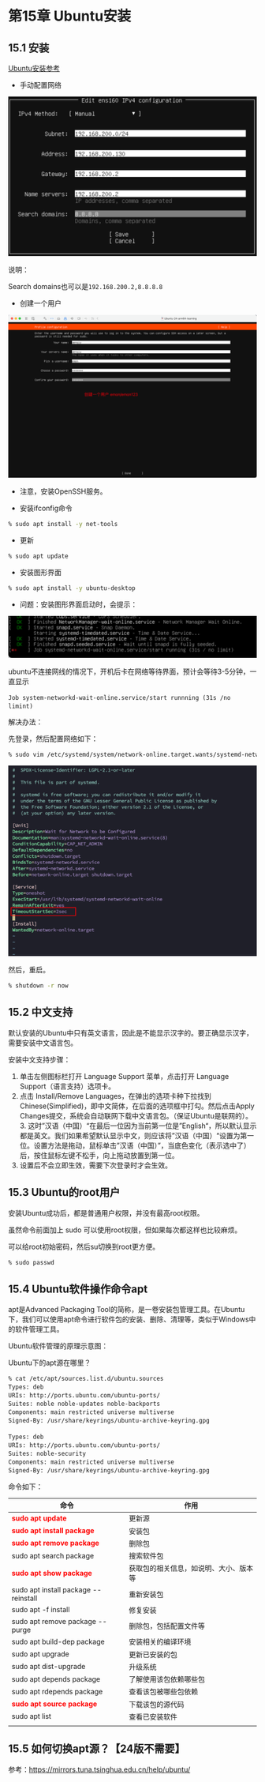 # 第15章 Ubuntu安装

## 15.1 安装

[Ubuntu安装参考](https://www.bilibili.com/video/BV1V4421D7Gt/?spm_id_from=333.337.search-card.all.click&vd_source=b850b3a29a70c8eb888ce7dff776a5d1)

- 手动配置网络

<img src="./images/image-20250107161654648.png" alt="image-20250107161654648" style="zoom:50%;" />

说明：

Search domains也可以是`192.168.200.2,8.8.8.8`

- 创建一个用户

<img src="./images/image-20250107161922278.png" alt="image-20250107161922278" style="zoom:50%;" />

- 注意，安装OpenSSH服务。

- 安装ifconfig命令

```bash
% sudo apt install -y net-tools
```

- 更新

```bash
% sudo apt update
```

- 安装图形界面

```bash
% sudo apt install -y ubuntu-desktop
```

- 问题：安装图形界面启动时，会提示：

![image-20250107173928487](images/image-20250107173928487.png)

ubuntu不连接网线的情况下，开机后卡在网络等待界面，预计会等待3-5分钟，一直显示

`Job system-networkd-wait-online.service/start runnning (31s /no limint)`

解决办法：

先登录，然后配置网络如下：

```bash
% sudo vim /etc/systemd/system/network-online.target.wants/systemd-networkd-wait-online.service
```

![image-20250107175348216](images/image-20250107175348216.png)

然后，重启。

```bash
% shutdown -r now
```

## 15.2 中文支持

默认安装的Ubuntu中只有英文语言，因此是不能显示汉字的。要正确显示汉字，需要安装中文语言包。

安装中文支持步骤：

1. 单击左侧图标栏打开 Language Support 菜单，点击打开 Language Support（语言支持）选项卡。
2. 点击 Install/Remove Languages，在弹出的选项卡种下拉找到 Chinese(Simplified)，即中文简体，在后面的选项框中打勾。然后点击Apply
   Changes提交，系统会自动联网下载中文语言包。（保证Ubuntu是联网的）。
    3.
   这时”汉语（中国）“在最后一位因为当前第一位是”English“，所以默认显示都是英文。我们如果希望默认显示中文，则应该将”汉语（中国）“设置为第一位。设置方法是拖动，鼠标单击”汉语（中国）”，当底色变化（表示选中了）后，按住鼠标左键不松手，向上拖动放置到第一位。
4. 设置后不会立即生效，需要下次登录时才会生效。

## 15.3 Ubuntu的root用户

安装Ubuntu成功后，都是普通用户权限，并没有最高root权限。

虽然命令前面加上 sudo 可以使用root权限，但如果每次都这样也比较麻烦。

可以给root初始密码，然后su切换到root更方便。

```bash
% sudo passwd
```

## 15.4 Ubuntu软件操作命令apt

apt是Advanced Packaging Tool的简称，是一卷安装包管理工具。在Ubuntu下，我们可以使用apt命令进行软件包的安装、删除、清理等，类似于Windows中的软件管理工具。

Ubuntu软件管理的原理示意图：

Ubuntu下的apt源在哪里？

```bash
% cat /etc/apt/sources.list.d/ubuntu.sources
Types: deb
URIs: http://ports.ubuntu.com/ubuntu-ports/
Suites: noble noble-updates noble-backports
Components: main restricted universe multiverse
Signed-By: /usr/share/keyrings/ubuntu-archive-keyring.gpg

Types: deb
URIs: http://ports.ubuntu.com/ubuntu-ports/
Suites: noble-security
Components: main restricted universe multiverse
Signed-By: /usr/share/keyrings/ubuntu-archive-keyring.gpg
```

命令如下：

| 命令                                                                        | 作用                  |
|---------------------------------------------------------------------------|---------------------|
| <span style="color:red;font-weight:bold;">sudo apt update</span>          | 更新源                 |
| <span style="color:red;font-weight:bold;">sudo apt install package</span> | 安装包                 |
| <span style="color:red;font-weight:bold;">sudo apt remove package</span>  | 删除包                 |
| sudo apt search package                                                   | 搜索软件包               |
| <span style="color:red;font-weight:bold;">sudo apt show package</span>    | 获取包的相关信息，如说明、大小、版本等 |
| sudo apt install package --reinstall                                      | 重新安装包               |
| sudo apt -f install                                                       | 修复安装                |
| sudo apt remove package --purge                                           | 删除包，包括配置文件等         |
| sudo apt build-dep package                                                | 安装相关的编译环境           |
| sudo apt upgrade                                                          | 更新已安装的包             |
| sudo apt dist-upgrade                                                     | 升级系统                |
| sudo apt depends package                                                  | 了解使用该包依赖哪些包         |
| sudo apt rdepends package                                                 | 查看该包被哪些包依赖          |
| <span style="color:red;font-weight:bold;">sudo apt source package</span>  | 下载该包的源代码            |
| sudo apt list                                                             | 查看已安装软件             |
|                                                                           |                     |

## 15.5 如何切换apt源？【24版不需要】

参考：https://mirrors.tuna.tsinghua.edu.cn/help/ubuntu/